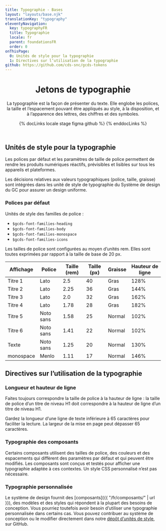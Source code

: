```yaml
---
title: Typographie - Bases
layout: "layouts/base.njk"
translationKey: "typography"
eleventyNavigation:
  key: typographyFR
  title: Typographie
  locale: fr
  parent: foundationsFR
  order: 0
onThisPage:
  0: Unités de style pour la typographie
  1: Directives sur l’utilisation de la typographie
github: https://github.com/cds-snc/gcds-tokens
---
```


<header>

# Jetons de typographie

La typographie est la façon de présenter du texte. Elle englobe les polices, la taille et l’espacement pouvant être appliqués au style, à la disposition, et à l’apparence des lettres, des chiffres et des symboles.

{% docLinks locale stage figma github %}
{% enddocLinks %}

</header>

<section aria-label="Unités de style pour la typographie">

## Unités de style pour la typographie

Les polices par défaut et les paramètres de taille de police permettent de rendre les produits numériques réactifs, prévisibles et lisibles sur tous les appareils et plateformes.

Les décisions relatives aux valeurs typographiques (police, taille, graisse) sont intégrées dans les unité de style de typographie du Système de design du GC pour assurer un design uniforme.

### Polices par défaut

Unités de style des familles de police :

<div lang="en">

- `$gcds-font-families-heading`
- `$gcds-font-families-body`
- `$gcds-font-families-monospace`
- `$gcds-font-families-icons`

</div>

Les tailles de police sont configurées au moyen d’unités rem. Elles sont toutes exprimées par rapport à la taille de base de 20 px.

| Affichage  | Police  | Taille (rem)  | Taille (px)  | Graisse  | Hauteur de ligne  |
|---|---|---|---|---|---|
| Titre 1  | Lato  | 2.5  | 40  | Gras  | 128%  |
| Titre 2  | Lato  | 2.25  | 36  | Gras  | 144%  |
| Titre 3  | Lato  | 2.0  | 32  | Gras  | 162%  |
| Titre 4  | Lato  | 1.78  | 28  | Gras  | 182%  |
| Titre 5  | Noto sans  | 1.58  | 25  | Normal  | 102%  |
| Titre 6  | Noto sans  | 1.41  | 22  | Normal  | 102%  |
| Texte  | Noto sans  | 1.25  | 20  | Normal  | 130%  |
| monospace  | Menlo  | 1.11  | 17  | Normal  | 146%  |

</section>

<section aria-label="Directives sur l’utilisation de la typographie">

## Directives sur l’utilisation de la typographie

### Longueur et hauteur de ligne

Faites toujours correspondre la taille de police à la hauteur de ligne : la taille de police d’un titre de niveau H1 doit correspondre à la hauteur de ligne d’un titre de niveau H1.

Gardez la longueur d’une ligne de texte inférieure à 65 caractères pour faciliter la lecture. La largeur de la mise en page peut dépasser 65 caractères.

### Typographie des composants

Certains composants utilisent des tailles de police, des couleurs et des espacements qui diffèrent des paramètres par défaut et qui peuvent être modifiés. Les composants sont conçus et testés pour afficher une typographie adaptée à ces contextes. Un style CSS personnalisé n’est pas nécessaire.

### Typographie personnalisée

Le système de design fournit des [composants]({{ "/fr/composants/" | url }}), des modèles et des styles qui répondent à la plupart des besoins de conception. Vous pourriez toutefois avoir besoin d’utiliser une typographie personnalisée dans certains cas.
Vous pouvez contribuer au système de conception ou le modifier directement dans notre [dépôt d’unités de style](https://github.com/cds-snc/gcds-tokens), sur GitHub.

</section>
